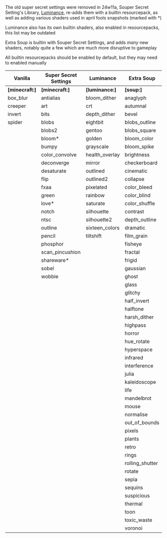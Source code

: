 The old super secret settings were removed in 24w11a, Souper Secret Setting's Library, [Luminance](https://modrinth.com/mod/luminance), re-adds them with a builtin resourcepack, as well as adding various shaders used in april fools snapshots (marked with *)

Luminance also has its own builtin shaders, also enabled in resourcepacks, this list may be outdated

Extra Soup is builtin with Souper Secret Settings, and adds *many* new shaders, notably quite a few which are much more disruptive to gameplay


All builtin resourcepacks should be enabled by default, but they may need to enabled manually

| Vanilla          | Super Secret Settings | Luminance        | Extra Soup      |
|------------------|-----------------------|------------------|-----------------|
| **[minecraft:]** | **[minecraft:]**      | **[luminance:]** | **[soup:]**     |
| box_blur         | antialias             | bloom_dither     | anaglyph        |
| creeper          | art                   | crt              | autumnal        |
| invert           | bits                  | depth_dither     | bevel           |
| spider           | blobs                 | eightbit         | blobs_outline   |
|                  | blobs2                | gentoo           | blobs_square    |
|                  | bloom*                | golden           | bloom_color     |
|                  | bumpy                 | grayscale        | bloom_spike     |
|                  | color_convolve        | health_overlay   | brightness      |
|                  | deconverge            | mirror           | checkerboard    |
|                  | desaturate            | outlined         | cinematic       |
|                  | flip                  | outlined2        | collapse        |
|                  | fxaa                  | pixelated        | color_bleed     |
|                  | green                 | rainbow          | color_blind     |
|                  | love*                 | saturate         | color_shuffle   |
|                  | notch                 | silhouette       | contrast        |
|                  | ntsc                  | silhouette2      | depth_outline   |
|                  | outline               | sixteen_colors   | dramatic        |
|                  | pencil                | tiltshift        | film_grain      |
|                  | phosphor              |                  | fisheye         |
|                  | scan_pincushion       |                  | fractal         |
|                  | shareware*            |                  | frigid          |
|                  | sobel                 |                  | gaussian        |
|                  | wobble                |                  | ghost           |
|                  |                       |                  | glass           |
|                  |                       |                  | glitchy         |
|                  |                       |                  | half_invert     |
|                  |                       |                  | halftone        |
|                  |                       |                  | harsh_dither    |
|                  |                       |                  | highpass        |
|                  |                       |                  | horror          |
|                  |                       |                  | hue_rotate      |
|                  |                       |                  | hyperspace      |
|                  |                       |                  | infrared        |
|                  |                       |                  | interference    |
|                  |                       |                  | julia           |
|                  |                       |                  | kaleidoscope    |
|                  |                       |                  | life            |
|                  |                       |                  | mandelbrot      |
|                  |                       |                  | mouse           |
|                  |                       |                  | normalise       |
|                  |                       |                  | out_of_bounds   |
|                  |                       |                  | pixels          |
|                  |                       |                  | plants          |
|                  |                       |                  | retro           |
|                  |                       |                  | rings           |
|                  |                       |                  | rolling_shutter |
|                  |                       |                  | rotate          |
|                  |                       |                  | sepia           |
|                  |                       |                  | sequins         |
|                  |                       |                  | suspicious      |
|                  |                       |                  | thermal         |
|                  |                       |                  | toon            |
|                  |                       |                  | toxic_waste     |
|                  |                       |                  | voronoi         |